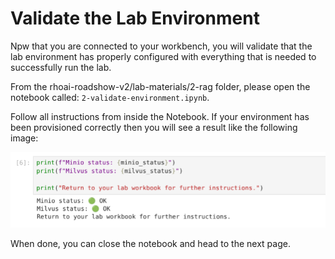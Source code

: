 # Validate the Lab Environment

Npw that you are connected to your workbench, you will validate that the lab environment has properly configured with everything that is needed to successfully run the lab.

From the rhoai-roadshow-v2/lab-materials/2-rag folder, please open the notebook called: `2-validate-environment.ipynb`.

Follow all instructions from inside the Notebook. If your environment has been provisioned correctly then you will see a result like the following image:

![images/validate-env-1.png](images/validate-env-1.png) 


When done, you can close the notebook and head to the next page.